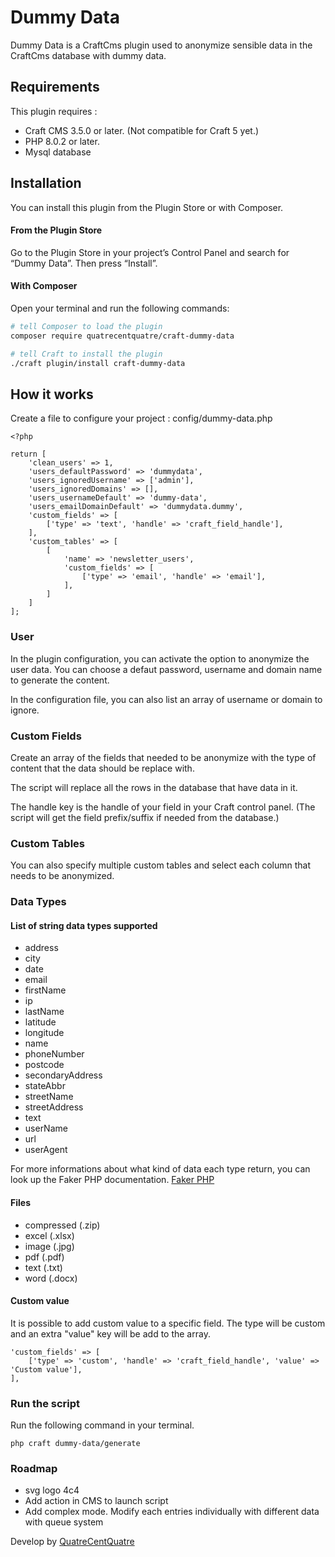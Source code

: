 # Dummy Data

Dummy Data is a CraftCms plugin used to anonymize sensible data in the CraftCms database with dummy data.

## Requirements

This plugin requires : 
- Craft CMS 3.5.0 or later. (Not compatible for Craft 5 yet.)
- PHP 8.0.2 or later.
- Mysql database

## Installation

You can install this plugin from the Plugin Store or with Composer.

#### From the Plugin Store

Go to the Plugin Store in your project’s Control Panel and search for “Dummy Data”. Then press “Install”.

#### With Composer

Open your terminal and run the following commands:

```bash
# tell Composer to load the plugin
composer require quatrecentquatre/craft-dummy-data

# tell Craft to install the plugin
./craft plugin/install craft-dummy-data
```

## How it works

Create a file to configure your project : config/dummy-data.php

```
<?php 

return [
    'clean_users' => 1,
    'users_defaultPassword' => 'dummydata',
    'users_ignoredUsername' => ['admin'],
    'users_ignoredDomains' => [],
    'users_usernameDefault' => 'dummy-data',
    'users_emailDomainDefault' => 'dummydata.dummy',
    'custom_fields' => [
        ['type' => 'text', 'handle' => 'craft_field_handle'],
    ],
    'custom_tables' => [
        [
            'name' => 'newsletter_users',
            'custom_fields' => [
                ['type' => 'email', 'handle' => 'email'],
            ],
        ]
    ]
];
```

### User

In the plugin configuration, you can activate the option to anonymize the user data. You can choose a defaut password, username and domain name to generate the content.

In the configuration file, you can also list an array of username or domain to ignore.

### Custom Fields

Create an array of the fields that needed to be anonymize with the type of content that the data should be replace with.

The script will replace all the rows in the database that have data in it. 

The handle key is the handle of your field in your Craft control panel. (The script will get the field prefix/suffix if needed from the database.)

### Custom Tables

You can also specify multiple custom tables and select each column that needs to be anonymized.

### Data Types

#### List of string data types supported

- address
- city
- date
- email
- firstName
- ip
- lastName
- latitude
- longitude
- name
- phoneNumber
- postcode
- secondaryAddress
- stateAbbr
- streetName
- streetAddress
- text
- userName
- url
- userAgent

For more informations about what kind of data each type return, you can look up the Faker PHP documentation. [Faker PHP](https://fakerphp.github.io/formatters/)


#### Files

- compressed (.zip)
- excel (.xlsx)
- image (.jpg)
- pdf (.pdf)
- text (.txt)
- word (.docx)

#### Custom value

It is possible to add custom value to a specific field. The type will be custom and an extra "value" key will be add to the array.

```
'custom_fields' => [
    ['type' => 'custom', 'handle' => 'craft_field_handle', 'value' => 'Custom value'],
],
```

### Run the script

Run the following command in your terminal.

```
php craft dummy-data/generate
```

### Roadmap

- svg logo 4c4
- Add action in CMS to launch script
- Add complex mode. Modify each entries individually with different data with queue system

Develop by [QuatreCentQuatre](https://www.quatrecentquatre.com)
